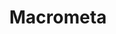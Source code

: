 ---
blog: https://macrometa.co/blog
codehost: https://github.com/https://github.com/macrometacorp
linkedin: https://linkedin.com/company/macrometa-corporation
logohandle: macrometaco
sort: macrometa
title: Macrometa
twitter: https://x.com/macrometacorp
website: https://www.macrometa.co/
---